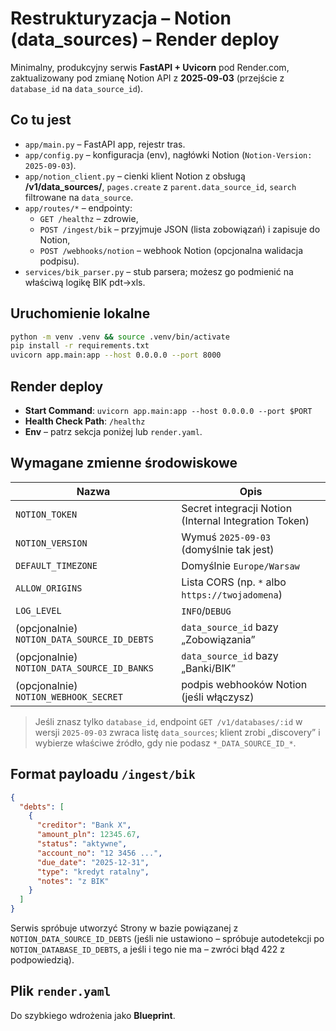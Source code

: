 # Restrukturyzacja – Notion (data_sources) – Render deploy

Minimalny, produkcyjny serwis **FastAPI + Uvicorn** pod Render.com,
zaktualizowany pod zmianę Notion API z **2025‑09‑03** (przejście z `database_id` na `data_source_id`).

## Co tu jest
- `app/main.py` – FastAPI app, rejestr tras.
- `app/config.py` – konfiguracja (env), nagłówki Notion (`Notion-Version: 2025-09-03`).
- `app/notion_client.py` – cienki klient Notion z obsługą **/v1/data_sources/**, `pages.create` z `parent.data_source_id`, `search` filtrowane na `data_source`.
- `app/routes/*` – endpointy:
  - `GET /healthz` – zdrowie,
  - `POST /ingest/bik` – przyjmuje JSON (lista zobowiązań) i zapisuje do Notion,
  - `POST /webhooks/notion` – webhook Notion (opcjonalna walidacja podpisu).
- `services/bik_parser.py` – stub parsera; możesz go podmienić na właściwą logikę BIK pdt→xls.

## Uruchomienie lokalne
```bash
python -m venv .venv && source .venv/bin/activate
pip install -r requirements.txt
uvicorn app.main:app --host 0.0.0.0 --port 8000
```

## Render deploy
- **Start Command**: `uvicorn app.main:app --host 0.0.0.0 --port $PORT`
- **Health Check Path**: `/healthz`
- **Env** – patrz sekcja poniżej lub `render.yaml`.

## Wymagane zmienne środowiskowe
| Nazwa | Opis |
|---|---|
| `NOTION_TOKEN` | Secret integracji Notion (Internal Integration Token) |
| `NOTION_VERSION` | Wymuś `2025-09-03` (domyślnie tak jest) |
| `DEFAULT_TIMEZONE` | Domyślnie `Europe/Warsaw` |
| `ALLOW_ORIGINS` | Lista CORS (np. `*` albo `https://twojadomena`) |
| `LOG_LEVEL` | `INFO`/`DEBUG` |
| (opcjonalnie) `NOTION_DATA_SOURCE_ID_DEBTS` | `data_source_id` bazy „Zobowiązania” |
| (opcjonalnie) `NOTION_DATA_SOURCE_ID_BANKS` | `data_source_id` bazy „Banki/BIK” |
| (opcjonalnie) `NOTION_WEBHOOK_SECRET` | podpis webhooków Notion (jeśli włączysz) |

> Jeśli znasz tylko `database_id`, endpoint `GET /v1/databases/:id` w wersji `2025-09-03` zwraca listę `data_sources`; klient zrobi „discovery” i wybierze właściwe źródło, gdy nie podasz `*_DATA_SOURCE_ID_*`.

## Format payloadu `/ingest/bik`
```json
{
  "debts": [
    {
      "creditor": "Bank X",
      "amount_pln": 12345.67,
      "status": "aktywne",
      "account_no": "12 3456 ...",
      "due_date": "2025-12-31",
      "type": "kredyt ratalny",
      "notes": "z BIK"
    }
  ]
}
```

Serwis spróbuje utworzyć Strony w bazie powiązanej z `NOTION_DATA_SOURCE_ID_DEBTS` (jeśli nie ustawiono – spróbuje autodetekcji po `NOTION_DATABASE_ID_DEBTS`, a jeśli i tego nie ma – zwróci błąd 422 z podpowiedzią).

## Plik `render.yaml`
Do szybkiego wdrożenia jako **Blueprint**.
